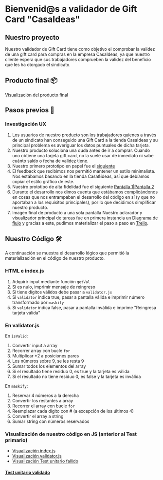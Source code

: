 # Bienvenid@s a validador de Gift Card "CasaIdeas"

## Nuestro proyecto
Nuestro validador de Gift Card tiene como objetivo el comprobar la validez de una gift card para compras en la empresa CasaIdeas, ya que nuestro cliente espera que sus trabajadores comprueben la validez del beneficio que les ha otorgado el sindicato.

## Producto final 📦

[Visualización del producto final](https://ixrisso.github.io/SCL018-card-validation/)

## Pasos previos 🚀

### Investigación UX 

1. Los usuarios de nuestro producto son los trabajadores quienes a través de un sindicato han conseguido una Gift Card a la tienda CasaIdeas y su principal problema es averiguar los datos puntuales de dicha tarjeta.
2. Nuestro producto soluciona una duda antes de ir a comprar. Cuando uno obtiene una tarjeta gift card, no la suele usar de inmediato ni sabe cuánto saldo o fecha de validez tiene.
3. Nuestro primero prototipo en papel fue el [siguiente](https://imgur.com/yHEVOMu)
4. El feedback que recibimos nos permitió mantener un estilo minimalista. Nos estábamos basando en la tienda Casa&ideas, así que debíamos copiar el estilo gráfico de este.
5. Nuestro prototipo de alta fidelidad fue el siguiente [Pantalla 1](https://imgur.com/tg9GleE)|[Pantalla 2](https://imgur.com/FMrcvfE)
6. Durante el desarrollo nos dimos cuenta que estábamos complicándonos en cosas que nos entrampaban el desarrollo del código en sí (y que no aportaban a los requisitos principales), por lo que decidimos simplificar nuestro producto.
7. Imagen final de producto a una sola pantalla
Nuestro aclarador y visualizador principal de tareas fue en primera instancia un [Diagrama de flujo](https://imgur.com/ZfCL3P9)  y gracias a este, pudimos materializar el paso a paso en [Trello](https://trello.com/b/VjAJ2s05/card-validator-mire-isa).


## Nuestro Código 🛠️

A continuación se muestra el desarrollo lógico que permitió la materialización en el código de nuestro producto.

### HTML e index.js
1. Adquirir input mediante función `getVal`
2. Si es nulo, imprimir mensaje de reingreso
3. Si tiene dígitos válidos debe pasar a `validator.js`
4. Si `validator` indica true, pasar a pantalla válida e imprimir número transformado por `maskify`
5. Si `validator` indica false, pasar a pantalla inválida e imprime "Reingresa tarjeta válida"

### En validator.js

En `isValid`:

1. Convertir input a array
2. Recorrer array con bucle `for`
3. Multiplicar *2 a posiciones pares
4. Los números sobre 9, se les resta 9
5. Sumar todos los elementos del array
6. Si el resultado tiene residuo 0,  es true y la tarjeta es válida
7. Si el resultado no tiene residuo 0, es false y la tarjeta es inválida

En `maskify`:

1. Reservar 4 números a la derecha
2. Convertir los restantes a array
3. Recorrer el array con bucle `for`
4. Reemplazar cada digito con # (a excepción de los últimos 4)
5. Convertir el array a string
6. Sumar string con números reservados

### Visualización de nuestro código en JS (anterior al Test primario)

- [Visualización index.js](https://imgur.com/a/gXdtAW3)
- [Visualización validator.js](https://imgur.com/a/qzO3tCu)
- [Visualización Test unitario fallido](https://imgur.com/a/1pmpEiF)

#### [Test unitario validado](https://imgur.com/a/KOqQqI6)
